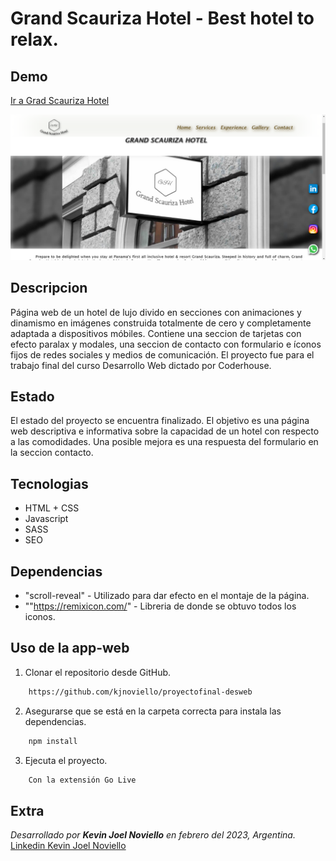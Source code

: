 # Grand Scauriza Hotel - Best hotel to relax.
## Demo

[Ir a Grad Scauriza Hotel](https://grandscaurizahotel.netlify.app)

![Imagen de portada](/assets/Preview.png "Esta es una previsualizacion del proyecto.")

## Descripcion

Página web de un hotel de lujo divido en secciones con animaciones y dinamismo en imágenes construida totalmente de cero y completamente adaptada a dispositivos móbiles. Contiene una seccion de tarjetas con efecto paralax y modales, una seccion de contacto con formulario e íconos fijos de redes sociales y medios de comunicación. El proyecto fue para el trabajo final del curso Desarrollo Web dictado por Coderhouse.


## Estado

El estado del proyecto se encuentra finalizado. El objetivo es una página web descriptiva e informativa sobre la capacidad de un hotel con respecto a las comodidades. Una posible mejora es una respuesta del formulario en la seccion contacto.


## Tecnologias

* HTML + CSS
* Javascript
* SASS
* SEO


##  Dependencias

* "scroll-reveal" - Utilizado para dar efecto en el montaje de la página.
* ""https://remixicon.com/" - Libreria de donde se obtuvo todos los iconos.


## Uso de la app-web

1. Clonar el repositorio desde GitHub.

``` bash
    https://github.com/kjnoviello/proyectofinal-desweb
```    

2. Asegurarse que se está en la carpeta correcta para instala las dependencias.

``` bash
    npm install
```   

3. Ejecuta el proyecto.

``` bash
    Con la extensión Go Live
```


## Extra

_Desarrollado por **Kevin Joel Noviello** en febrero del 2023, Argentina._
[Linkedin Kevin Joel Noviello](https://www.linkedin.com/in/kevinjoelnoviello/)